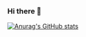 ### Hi there 👋
[![Anurag's GitHub stats](https://github-readme-stats.vercel.app/api?username=Ji-hyeong)](https://github-readme-stats.vercel.app/api?username=Ji-hyeong&show_icons=true&theme=monokai)
<!--
**Ji-hyeong/Ji-hyeong** is a ✨ _special_ ✨ repository because its `README.md` (this file) appears on your GitHub profile.

Here are some ideas to get you started:

- 🔭 I’m currently working on ...
- 🌱 I’m currently learning ...
- 👯 I’m looking to collaborate on ...
- 🤔 I’m looking for help with ...
- 💬 Ask me about ...
- 📫 How to reach me: ...
- 😄 Pronouns: ...
- ⚡ Fun fact: ...
-->
